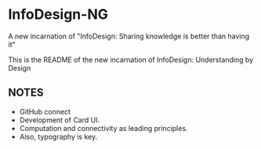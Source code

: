 InfoDesign-NG
=============

A new incarnation of "InfoDesign: Sharing knowledge is better than having it"

This is the README of the new incarnation of InfoDesign: Understanding by Design

## NOTES
* GitHub connect
* Development of Card UI.
* Computation and connectivity as leading principles.
* Also, typography is key.
